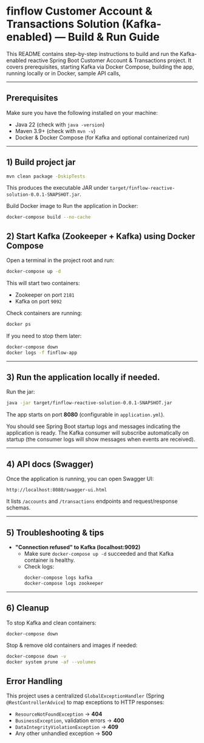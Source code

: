 # finflow Customer Account & Transactions Solution (Kafka-enabled) — Build & Run Guide

This README contains step-by-step instructions to build and run the Kafka-enabled reactive Spring Boot Customer Account & Transactions project. It covers prerequisites, starting Kafka via Docker Compose, building the app, running locally or in Docker, sample API calls, 

---

## Prerequisites

Make sure you have the following installed on your machine:

- Java 22 (check with `java -version`)
- Maven 3.9+ (check with `mvn -v`)
- Docker & Docker Compose (for Kafka and optional containerized run)

---
## 1) Build project jar

```bash
mvn clean package -DskipTests
```
This produces the executable JAR under `target/finflow-reactive-solution-0.0.1-SNAPSHOT.jar`.

Build Docker image to Run the application in Docker:

```bash
docker-compose build --no-cache
```

## 2) Start Kafka (Zookeeper + Kafka) using Docker Compose

Open a terminal in the project root and run:

```bash
docker-compose up -d
```

This will start two containers:
- Zookeeper on port `2181`
- Kafka on port `9092`

Check containers are running:

```bash
docker ps 
```

If you need to stop them later:

```bash
docker-compose down
docker logs -f finflow-app
```

---

## 3) Run the application locally if needed.

Run the jar:

```bash
java -jar target/finflow-reactive-solution-0.0.1-SNAPSHOT.jar
```

The app starts on port **8080** (configurable in `application.yml`).

You should see Spring Boot startup logs and messages indicating the application is ready. The Kafka consumer will subscribe automatically on startup (the consumer logs will show messages when events are received).

---

## 4) API docs (Swagger)

Once the application is running, you can open Swagger UI:

```
http://localhost:8080/swagger-ui.html
```

It lists `/accounts` and `/transactions` endpoints and request/response schemas.

---

## 5) Troubleshooting & tips

- **"Connection refused" to Kafka (localhost:9092)**  
  - Make sure `docker-compose up -d` succeeded and that Kafka container is healthy.  
  - Check logs:
    ```bash
    docker-compose logs kafka
    docker-compose logs zookeeper
    ```

---

## 6) Cleanup

To stop Kafka and clean containers:

```bash
docker-compose down
```

Stop & remove old containers and images if needed:

```bash
docker-compose down -v
docker system prune -af --volumes
```






## Error Handling

This project uses a centralized `GlobalExceptionHandler` (Spring `@RestControllerAdvice`) to map exceptions to HTTP responses:

- `ResourceNotFoundException` → **404**
- `BusinessException`, validation errors → **400**
- `DataIntegrityViolationException` → **409**
- Any other unhandled exception → **500**
